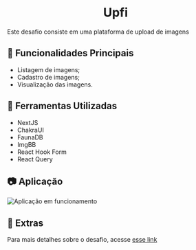 <h1 align="center">
  Upfi
</h1>

Este desafio consiste em uma plataforma de upload de imagens

## 👀 Funcionalidades Principais
- Listagem de imagens;
- Cadastro de imagens;
- Visualização das imagens.

## 🔧 Ferramentas Utilizadas
- NextJS
- ChakraUI
- FaunaDB
- ImgBB
- React Hook Form
- React Query

## 📷 Aplicação
![Aplicação em funcionamento](https://user-images.githubusercontent.com/37812781/152691244-4ecfa2b9-f752-4df1-9158-84a258152427.png)


## 🌠 Extras
Para mais detalhes sobre o desafio, acesse [esse link](https://www.notion.so/Desafio-02-Upload-de-imagens-4cf1c3b1c1ad4a66961b6e48558cc3b8)
